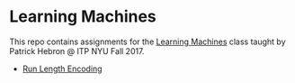 # Learning Machines

This repo contains assignments for the [Learning Machines](http://www.patrickhebron.com/learning-machines/) class taught by Patrick Hebron @ ITP NYU Fall 2017.

- [Run Length Encoding](run_length_encoding)